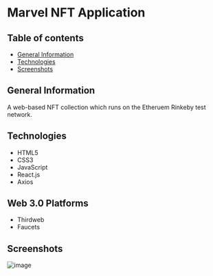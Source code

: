 # Marvel NFT Application

## Table of contents
* [General Information](#general-info)
* [Technologies](#technologies)
* [Screenshots](#screenshots)


## General Information

A web-based NFT collection which runs on the Etheruem Rinkeby test network. 

## Technologies

- HTML5
- CSS3
- JavaScript 
- React.js
- Axios

## Web 3.0 Platforms

- Thirdweb
- Faucets

## Screenshots 

![image](https://user-images.githubusercontent.com/55777067/147344110-6ce1834f-7a9b-45f3-97bf-745b34d35a1e.png)
